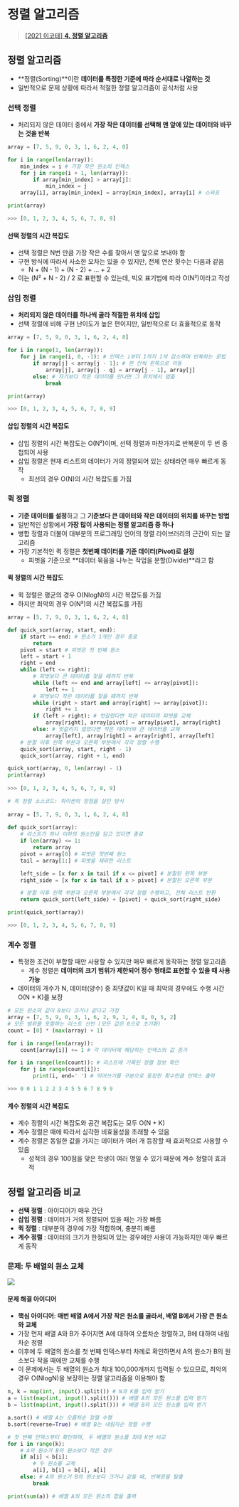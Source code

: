 <h1> 정렬 알고리즘 </h1>

> <a href="https://www.youtube.com/watch?v=KGyK-pNvWos&list=PLRx0vPvlEmdAghTr5mXQxGpHjWqSz0dgC&index=4" target="_blacnk"> [2021 이코테] **4. 정렬 알고리즘**  </a> 

<h2> 정렬 알고리즘 </h2>

- **정렬(Sorting)**이란 **데이터를 특정한 기준에 따라 순서대로 나열하는 것**
- 일반적으로 문제 상황에 따라서 적절한 정렬 알고리즘이 공식처럼 사용

<h3> 선택 정렬 </h3>

- 처리되지 않은 데이터 중에서 **가장 작은 데이터를 선택해 맨 앞에 있는 데이터와 바꾸는 것을 반복**

```python
array = [7, 5, 9, 0, 3, 1, 6, 2, 4, 8]

for i in range(len(array)):
    min_index = i # 가장 작은 원소의 인덱스
    for j in range(i + 1, len(array)):
        if array[min_index] > array[j]:
            min_index = j
    array[i], array[min_index] = array[min_index], array[i] # 스와프

print(array)

>>> [0, 1, 2, 3, 4, 5, 6, 7, 8, 9]
```

<h4> 선택 정렬의 시간 복잡도 </h4>

- 선택 정렬은 N번 만큼 가장 작은 수를 찾아서 맨 앞으로 보내야 함
- 구현 방식에 따라서 사소한 오차는 있을 수 있지만, 전체 연산 횟수는 다음과 같음
  - N + (N - 1) + (N - 2) + ... + 2
- 이는 (N² + N - 2) / 2 로 표현할 수 있는데, 빅오 표기법에 따라 O(N²)이라고 작성

<h3> 삽입 정렬 </h3>

- **처리되지 않은 데이터를 하나씩 골라 적절한 위치에 삽입**
- 선택 정렬에 비해 구현 난이도가 높은 편이지만, 일반적으로 더 효율적으로 동작

```python
array = [7, 5, 9, 0, 3, 1, 6, 2, 4, 8]

for i in range(1, len(array)):
    for j in range(i, 0, -1): # 인덱스 i부터 1까지 1씩 감소하며 반복하는 문법
        if array[j] < array[j - 1]: # 한 칸씩 왼쪽으로 이동
            array[j], array[j - q] = array[j - 1], array[j]
        else: # 자기보다 작은 데이터를 만나면 그 위치에서 멈춤
            break

print(array)

>>> [0, 1, 2, 3, 4, 5, 6, 7, 8, 9]
```

<h4> 삽입 정렬의 시간 복잡도 </h4>

- 삽입 정렬의 시간 복잡도는 O(N²)이며, 선택 정렬과 마찬가지로 반복문이 두 번 중첩되어 사용
- 삽입 정렬은 현재 리스트의 데이터가 거의 정렬되어 있는 상태라면 매우 빠르게 동작
  - 최선의 경우 O(N)의 시간 복잡도를 가짐

<h3> 퀵 정렬 </h3>

- **기준 데이터를 설정**하고 그 **기준보다 큰 데이터와 작은 데이터의 위치를 바꾸는 방법**
- 일반적인 상황에서 **가장 많이 사용되는 정렬 알고리즘 중 하나**
- 병합 정렬과 더불어 대부분의 프로그래밍 언어의 정렬 라이브러리의 근간이 되는 알고리즘
- 가장 기본적인 퀵 정렬은 **첫번째 데이터를 기준 데이터(Pivot)로 설정**
  - 피벗을 기준으로 **데이터 묶음을 나누는 작업을 분할(Divide)**라고 함

<h4> 퀵 정렬의 시간 복잡도 </h4>

- 퀵 정렬은 평균의 경우 O(NlogN)의 시간 복잡도를 가짐
- 하지만 최악의 경우 O(N²)의 시간 복잡도를 가짐
 
```python
array = [5, 7, 9, 0, 3, 1, 6, 2, 4, 8]

def quick_sort(array, start, end):
    if start >= end: # 원소가 1개인 경우 종료
        return
    pivot = start # 피벗은 첫 번째 원소
    left = start + 1
    right = end
    while (left <= right):
        # 피벗보다 큰 데이터를 찾을 때까지 반복
        while (left <= end and array[left] <= array[pivot]):
            left += 1
        # 피벗보다 작은 데이터를 찾을 때까지 반복
        while (right > start and array[right] >= array[pivot]):
            right += 1
        if (left > right): # 엇갈렸다면 작은 데이터의 피벗을 교체
            array[right], array[pivot] = array[pivot], array[right]
        else: # 엇갈리지 않았다면 작은 데이터와 큰 데이터를 교체
            array[left], array[right] = array[right], array[left]
    # 분할 이후 왼쪽 부분과 오른쪽 부분에서 각각 정렬 수행
    quick_sort(array, start, right - 1)
    quick_sort(array, right + 1, end)

quick_sort(array, 0, len(array) - 1)
print(array)
 
>>> [0, 1, 2, 3, 4, 5, 6, 7, 8, 9]
```
 
```python
# 퀵 정렬 소스코드: 파이썬의 장점을 살린 방식
 
array = [5, 7, 9, 0, 3, 1, 6, 2, 4, 8]
  
def quick_sort(array):
    # 리스트가 하나 이하의 원소만을 담고 있다면 종료
    if len(array) <= 1:
        return array
    pivot = array[0] # 피벗은 첫번째 원소
    tail = array[1:] # 피벗을 제외한 리스트

    left_side = [x for x in tail if x <= pivot] # 분할된 왼쪽 부분
    right_side = [x for x in tail if x > pivot] # 분할된 오른쪽 부분

    # 분할 이후 왼쪽 부분과 오른쪽 부분에서 각각 정렬 수행하고, 전체 리스트 반환
    return quick_sort(left_side) + [pivot] + quick_sort(right_side)

print(quick_sort(array))

>>> [0, 1, 2, 3, 4, 5, 6, 7, 8, 9]
```

<h3> 계수 정렬 </h3>

- 특정한 조건이 부합할 때만 사용할 수 있지만 매우 빠르게 동작하는 정렬 알고리즘
  - 계수 정렬은 **데이터의 크기 범위가 제한되어 정수 형태로 표현할 수 있을 때 사용 가능**
- 데이터의 개수가 N, 데이터(양수) 중 최댓값이 K일 때 최악의 경우에도 수행 시간 O(N + K)를 보장

```python
# 모든 원소의 값이 0보다 크거나 같다고 가정
array = [7, 5, 9, 0, 3, 1, 6, 2, 9, 1, 4, 8, 0, 5, 2]
# 모든 범위를 포함하는 리스트 선언 (모든 값은 0으로 초기화)
count = [0] * (max(array) + 1)

for i in range(len(array)):
    count[array[i]] += 1 # 각 데이터에 해당하는 인덱스의 값 증가

for i in range(len(count)): # 리스트에 기록된 정렬 정보 확인
    for j in range(count[i]):
        print(i, end=' ') # 띄어쓰기를 구분으로 등장한 횟수만큼 인덱스 출력

>>> 0 0 1 1 2 2 3 4 5 5 6 7 8 9 9
```

<h4> 계수 정렬의 시간 복잡도 </h4>

- 계수 정렬의 시간 복잡도와 공간 복잡도는 모두 O(N + K)
- 계수 정렬은 때에 따라서 심각한 비효율성을 초래할 수 있음
- 계수 정렬은 동일한 값을 가지는 데이터가 여러 개 등장할 때 효과적으로 사용할 수 있음
  - 성적의 경우 100점을 맞은 학생이 여러 명일 수 있기 때문에 계수 정렬이 효과적

<h2> 정렬 알고리즘 비교 </h2>

- **선택 정렬** : 아이디어가 매우 간단
- **삽입 정렬** : 데이터가 거의 정렬되어 있을 때는 가장 빠름
- **퀵 정렬** : 대부분의 경우에 가장 적합하며, 충분히 빠름
- **계수 정렬** : 데이터의 크기가 한정되어 있는 경우에만 사용이 가능하지만 매우 빠르게 동작

<h3> 문제: 두 배열의 원소 교체 </h3>

![](https://images.velog.io/images/hwaya2828/post/9a2ad2e3-2b7e-4dff-ab0f-f61d49e21b7a/%EC%8A%A4%ED%81%AC%EB%A6%B0%EC%83%B7%202021-08-11%20%EC%98%A4%ED%9B%84%203.18.07.png)

<h4> 문제 해결 아이디어 </h4>

- **핵심 아이디어**: **매번 배열 A에서 가장 작은 원소를 골라서, 배열 B에서 가장 큰 원소와 교체**
- 가장 먼저 배열 A와 B가 주어지면 A에 대하여 오름차순 정렬하고, B에 대하여 내림차순 정렬
- 이후에 두 배열의 원소를 첫 번째 인덱스부터 차례로 확인하면서 A의 원소가 B의 원소보다 작을 때에만 교체를 수행
- 이 문제에서는 두 배열의 원소가 최대 100,000개까지 입력될 수 있으므로, 최악의 경우 O(NlogN)을 보장하는 정렬 알고리즘을 이용해야 함

```python
n, k = map(int, input().split()) # N과 K를 입력 받기
a = list(map(int, input().split())) # 배열 A의 모든 원소를 입력 받기
b = list(map(int, input().split())) # 배열 B의 모든 원소를 입력 받기

a.sort() # 배열 A는 오름차순 정렬 수행
b.sort(reverse=True) # 배열 B는 내림차순 정렬 수행

# 첫 번째 인덱스부터 확인하며, 두 배열의 원소를 최대 K번 비교
for i in range(k):
    # A의 원소가 B의 원소보다 작은 경우
    if a[i] < b[i]:
        # 두 원소를 교체
        a[i], b[i] = b[i], a[i]
    else: # A의 원소가 B의 원소보다 크거나 같을 때, 반복문을 탈출
        break

print(sum(a)) # 배열 A의 모든 원소의 합을 출력
```



